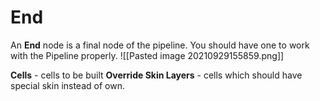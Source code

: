 # End 
An **End** node is a final node of the pipeline. 
You should have one to work with the Pipeline properly.
![[Pasted image 20210929155859.png]]

**Cells** - cells to be built
**Override Skin Layers** - cells which should have special skin instead of own. 

